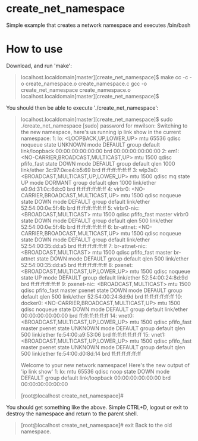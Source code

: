# create_net_namespace
Simple example that creates a network namespace and executes /bin/bash

# How to use
Download, and run 'make':

> localhost.localdomain[master][create_net_namespace]$ make
> cc    -c -o create_namespace.o create_namespace.c
> gcc -o create_net_namespace create_namespace.o
> localhost.localdomain[master][create_net_namespace]$

You should then be able to execute './create_net_namespace':


> localhost.localdomain[master][create_net_namespace]$ sudo ./create_net_namespace 
> [sudo] password for mwilson: 
> Switching to the new namespace, here's us running ip link show in the current namespace:
> 1: lo: <LOOPBACK,UP,LOWER_UP> mtu 65536 qdisc noqueue state UNKNOWN mode DEFAULT group default 
>    link/loopback 00:00:00:00:00:00 brd 00:00:00:00:00:00
> 2: em1: <NO-CARRIER,BROADCAST,MULTICAST,UP> mtu 1500 qdisc pfifo_fast state DOWN mode DEFAULT group default qlen 1000
>    link/ether 3c:97:0e:e4:b5:69 brd ff:ff:ff:ff:ff:ff
> 3: wlp3s0: <BROADCAST,MULTICAST,UP,LOWER_UP> mtu 1500 qdisc mq state UP mode DORMANT group default qlen 1000
>    link/ether e0:9d:31:0c:6d:c0 brd ff:ff:ff:ff:ff:ff
> 4: virbr0: <NO-CARRIER,BROADCAST,MULTICAST,UP> mtu 1500 qdisc noqueue state DOWN mode DEFAULT group default 
>    link/ether 52:54:00:0e:5f:4b brd ff:ff:ff:ff:ff:ff
> 5: virbr0-nic: <BROADCAST,MULTICAST> mtu 1500 qdisc pfifo_fast master virbr0 state DOWN mode DEFAULT group default qlen 500
>    link/ether 52:54:00:0e:5f:4b brd ff:ff:ff:ff:ff:ff
> 6: br-attnet: <NO-CARRIER,BROADCAST,MULTICAST,UP> mtu 1500 qdisc noqueue state DOWN mode DEFAULT group default 
>    link/ether 52:54:00:35:dd:a5 brd ff:ff:ff:ff:ff:ff
> 7: br-attnet-nic: <BROADCAST,MULTICAST> mtu 1500 qdisc pfifo_fast master br-attnet state DOWN mode DEFAULT group default qlen 500
>    link/ether 52:54:00:35:dd:a5 brd ff:ff:ff:ff:ff:ff
> 8: pxenet: <BROADCAST,MULTICAST,UP,LOWER_UP> mtu 1500 qdisc noqueue state UP mode DEFAULT group default 
>    link/ether 52:54:00:24:8d:9d brd ff:ff:ff:ff:ff:ff
> 9: pxenet-nic: <BROADCAST,MULTICAST> mtu 1500 qdisc pfifo_fast master pxenet state DOWN mode DEFAULT group default qlen 500
>    link/ether 52:54:00:24:8d:9d brd ff:ff:ff:ff:ff:ff
> 10: docker0: <NO-CARRIER,BROADCAST,MULTICAST,UP> mtu 1500 qdisc noqueue state DOWN mode DEFAULT group default 
>    link/ether 00:00:00:00:00:00 brd ff:ff:ff:ff:ff:ff
> 14: vnet0: <BROADCAST,MULTICAST,UP,LOWER_UP> mtu 1500 qdisc pfifo_fast master pxenet state UNKNOWN mode DEFAULT group default qlen 500
>    link/ether fe:54:00:a9:53:06 brd ff:ff:ff:ff:ff:ff
> 15: vnet1: <BROADCAST,MULTICAST,UP,LOWER_UP> mtu 1500 qdisc pfifo_fast master pxenet state UNKNOWN mode DEFAULT group default qlen 500
>    link/ether fe:54:00:d0:8d:14 brd ff:ff:ff:ff:ff:ff
> 
> 
> Welcome to your new network namespace!
> Here's the new output of 'ip link show'
> 1: lo: <LOOPBACK> mtu 65536 qdisc noop state DOWN mode DEFAULT group default 
>    link/loopback 00:00:00:00:00:00 brd 00:00:00:00:00:00
> 
> 
> [root@localhost create_net_namespace]#

You should get something like the above. Simple CTRL+D, logout or exit to destroy the namespace and return to the parent shell.

> [root@localhost create_net_namespace]# exit
> Back to the old namespace.
